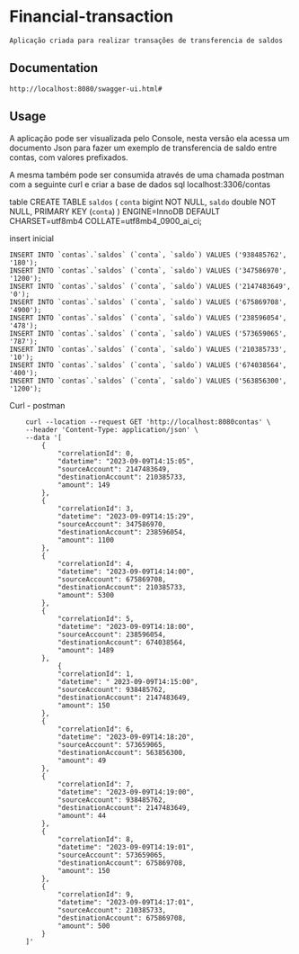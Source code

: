 # Financial-transaction

    Aplicação criada para realizar transações de transferencia de saldos

## Documentation
    http://localhost:8080/swagger-ui.html#

## Usage

A aplicação pode ser visualizada pelo Console, nesta versão ela acessa um documento Json para fazer um exemplo de transferencia de saldo entre contas, com valores prefixados.

A mesma também pode ser consumida através de uma chamada postman com a seguinte curl e criar a base de dados sql localhost:3306/contas

table
    CREATE TABLE `saldos` (
    `conta` bigint NOT NULL,
    `saldo` double NOT NULL,
    PRIMARY KEY (`conta`)
    ) ENGINE=InnoDB DEFAULT CHARSET=utf8mb4 COLLATE=utf8mb4_0900_ai_ci;

insert inicial

    INSERT INTO `contas`.`saldos` (`conta`, `saldo`) VALUES ('938485762', '180');
    INSERT INTO `contas`.`saldos` (`conta`, `saldo`) VALUES ('347586970', '1200');
    INSERT INTO `contas`.`saldos` (`conta`, `saldo`) VALUES ('2147483649', '0');
    INSERT INTO `contas`.`saldos` (`conta`, `saldo`) VALUES ('675869708', '4900');
    INSERT INTO `contas`.`saldos` (`conta`, `saldo`) VALUES ('238596054', '478');
    INSERT INTO `contas`.`saldos` (`conta`, `saldo`) VALUES ('573659065', '787');
    INSERT INTO `contas`.`saldos` (`conta`, `saldo`) VALUES ('210385733', '10');
    INSERT INTO `contas`.`saldos` (`conta`, `saldo`) VALUES ('674038564', '400');
    INSERT INTO `contas`.`saldos` (`conta`, `saldo`) VALUES ('563856300', '1200');

Curl - postman

        curl --location --request GET 'http://localhost:8080contas' \
        --header 'Content-Type: application/json' \
        --data '[
            {
                "correlationId": 0,
                "datetime": "2023-09-09T14:15:05",
                "sourceAccount": 2147483649,
                "destinationAccount": 210385733,
                "amount": 149
            },
            {
                "correlationId": 3,
                "datetime": "2023-09-09T14:15:29",
                "sourceAccount": 347586970,
                "destinationAccount": 238596054,
                "amount": 1100
            },
            {
                "correlationId": 4,
                "datetime": "2023-09-09T14:14:00",
                "sourceAccount": 675869708,
                "destinationAccount": 210385733,
                "amount": 5300
            },
            {
                "correlationId": 5,
                "datetime": "2023-09-09T14:18:00",
                "sourceAccount": 238596054,
                "destinationAccount": 674038564,
                "amount": 1489
            },
                {
                "correlationId": 1,
                "datetime": " 2023-09-09T14:15:00",
                "sourceAccount": 938485762,
                "destinationAccount": 2147483649,
                "amount": 150
            },
            {
                "correlationId": 6,
                "datetime": "2023-09-09T14:18:20",
                "sourceAccount": 573659065,
                "destinationAccount": 563856300,
                "amount": 49
            },
            {
                "correlationId": 7,
                "datetime": "2023-09-09T14:19:00",
                "sourceAccount": 938485762,
                "destinationAccount": 2147483649,
                "amount": 44
            },
            {
                "correlationId": 8,
                "datetime": "2023-09-09T14:19:01",
                "sourceAccount": 573659065,
                "destinationAccount": 675869708,
                "amount": 150
            },
            {
                "correlationId": 9,
                "datetime": "2023-09-09T14:17:01",
                "sourceAccount": 210385733,
                "destinationAccount": 675869708,
                "amount": 500
            }
        ]'

